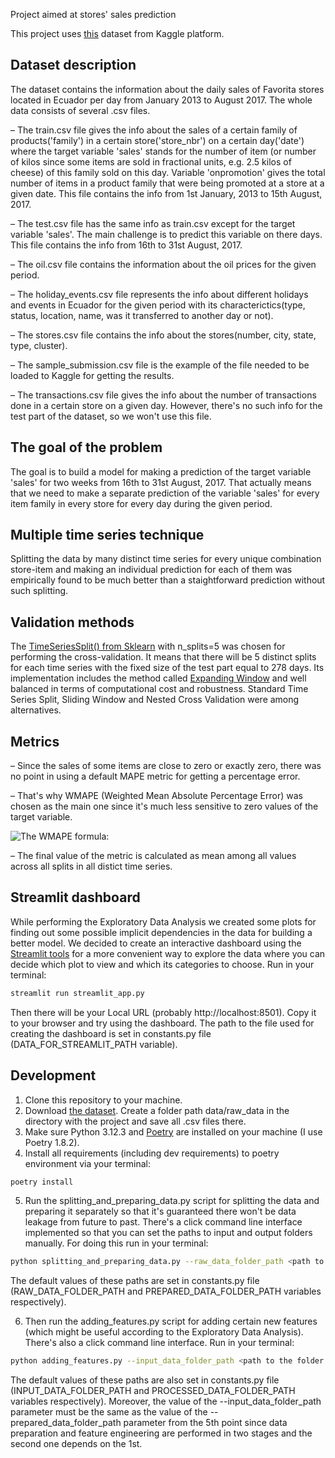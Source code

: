 Project aimed at stores' sales prediction

This project uses [this](https://www.kaggle.com/competitions/store-sales-time-series-forecasting/data) dataset from Kaggle platform.


## Dataset description
The dataset contains the information about the daily sales of Favorita stores located in Ecuador per day from January 2013 to August 2017. The whole data consists of several .csv files.

– The train.csv file gives the info about the sales of a certain family of products('family') in a certain store('store_nbr') on a certain day('date') where the target variable 'sales' stands for the number of item (or number of kilos since some items are sold in fractional units, e.g. 2.5 kilos of cheese) of this family sold on this day. Variable 'onpromotion' gives the total number of items in a product family that were being promoted at a store at a given date. This file contains the info from 1st January, 2013 to 15th August, 2017.

– The test.csv file has the same info as train.csv except for the target variable 'sales'. The main challenge is to predict this variable on there days. This file contains the info from 16th to 31st August, 2017.

– The oil.csv file contains the information about the oil prices for the given period.

– The holiday_events.csv file represents the info about different holidays and events in Ecuador for the given period with its characterictics(type, status, location, name, was it transferred to another day or not).

– The stores.csv file contains the info about the stores(number, city, state, type, cluster).

– The sample_submission.csv file is the example of the file needed to be loaded to Kaggle for getting the results.

– The transactions.csv file gives the info about the number of transactions done in a certain store on a given day. However, there's no such info for the test part of the dataset, so we won't use this file.


## The goal of the problem
The goal is to build a model for making a prediction of the target variable 'sales' for two weeks from 16th to 31st August, 2017. That actually means that we need to make a separate prediction of the variable 'sales' for every item family in every store for every day during the given period.


## Multiple time series technique
Splitting the data by many distinct time series for every unique combination store-item and making an individual prediction for each of them was empirically found to be much better than a staightforward prediction without such splitting.


## Validation methods
The [TimeSeriesSplit() from Sklearn](https://scikit-learn.org/stable/modules/generated/sklearn.model_selection.TimeSeriesSplit.html) with n_splits=5 was chosen for performing the cross-validation. It means that there will be 5 distinct splits for each time series with the fixed size of the test part equal to 278 days. Its implementation includes the method called [Expanding Window](https://forecastegy.com/posts/time-series-cross-validation-python/#simple-time-split-validation) and well balanced in terms of computational cost and robustness. Standard Time Series Split, Sliding Window and Nested Cross Validation were among alternatives.


## Metrics 
– Since the sales of some items are close to zero or exactly zero, there was no point in using a default MAPE metric for getting a percentage error.

– That's why WMAPE (Weighted Mean Absolute Percentage Error) was chosen as the main one since it's much less sensitive to zero values of the target variable.

![The WMAPE formula:](https://miro.medium.com/v2/resize:fit:440/1*L358vwYHsmqT5Sqzrs-arA.png)

– The final value of the metric is calculated as mean among all values across all splits in all distict time series.


## Streamlit dashboard
While performing the Exploratory Data Analysis we created some plots for finding out some possible implicit dependencies in the data for building a better model. We decided to create an interactive dashboard using the [Streamlit tools](https://streamlit.io/) for a more convenient way to explore the data where you can decide which plot to view and which its categories to choose. Run in your terminal:

```sh
streamlit run streamlit_app.py 
```

Then there will be your Local URL (probably http://localhost:8501). Copy it to your browser and try using the dashboard.
The path to the file used for creating the dashboard is set in constants.py file (DATA_FOR_STREAMLIT_PATH variable).


## Development
1. Clone this repository to your machine.
2. Download [the dataset](https://www.kaggle.com/competitions/store-sales-time-series-forecasting/data). Create a folder path data/raw_data in the directory with the project and save all .csv files there.
3. Make sure Python 3.12.3 and [Poetry](https://python-poetry.org/docs/) are installed on your machine (I use Poetry 1.8.2).
4. Install all requirements (including dev requirements) to poetry environment via your terminal:

```sh
poetry install 
```

5. Run the splitting_and_preparing_data.py script for splitting the data and preparing it separately so that it's guaranteed there won't be data leakage from future to past. There's a click command line interface implemented so that you can set the paths to input and output folders manually. For doing this run in your terminal:

```sh
python splitting_and_preparing_data.py --raw_data_folder_path <path to the folder with raw data> --prepared_data_folder_path <path to the output folder> 
```

The default values of these paths are set in constants.py file (RAW_DATA_FOLDER_PATH and PREPARED_DATA_FOLDER_PATH variables respectively).

6. Then run the adding_features.py script for adding certain new features (which might be useful according to the Exploratory Data Analysis). There's also a click command line interface. Run in your terminal:

```sh
python adding_features.py --input_data_folder_path <path to the folder with input data> --processed_data_folder_path <path to the output folder> 
```

The default values of these paths are also set in constants.py file (INPUT_DATA_FOLDER_PATH and PROCESSED_DATA_FOLDER_PATH variables respectively). Moreover, the value of the --input_data_folder_path parameter must be the same as the value of the --prepared_data_folder_path parameter from the 5th point since data preparation and feature engineering are performed in two stages and the second one depends on the 1st.
